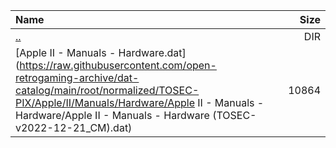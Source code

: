 |Name|Size|
|:---|---:|
|[..](../index.html)|DIR|
|[Apple II - Manuals - Hardware.dat](https://raw.githubusercontent.com/open-retrogaming-archive/dat-catalog/main/root/normalized/TOSEC-PIX/Apple/II/Manuals/Hardware/Apple II - Manuals - Hardware/Apple II - Manuals - Hardware (TOSEC-v2022-12-21_CM).dat)|10864|
